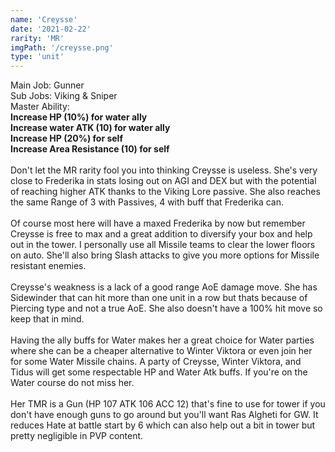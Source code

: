 ```yaml
---
name: 'Creysse'
date: '2021-02-22'
rarity: 'MR'
imgPath: '/creysse.png'
type: 'unit'
---
```


Main Job: Gunner\
Sub Jobs: Viking & Sniper\
Master Ability:\
**Increase HP (10%) for water ally**\
**Increase water ATK (10) for water ally**\
**Increase HP (20%) for self**\
**Increase Area Resistance (10) for self**\
\
Don't let the MR rarity fool you into thinking Creysse is useless. She's very close to Frederika in stats losing out on AGI and DEX but with the potential of reaching higher ATK thanks to the Viking Lore passive. She also reaches the same Range of 3 with Passives, 4 with buff that Frederika can.\
\
Of course most here will have a maxed Frederika by now but remember Creysse is free to max and a great addition to diversify your box and help out in the tower. I personally use all Missile teams to clear the lower floors on auto. She'll also bring Slash attacks to give you more options for Missile resistant enemies.\
\
Creysse's weakness is a lack of a good range AoE damage move. She has Sidewinder that can hit more than one unit in a row but thats because of Piercing type and not a true AoE. She also doesn't have a 100% hit move so keep that in mind.\
\
Having the ally buffs for Water makes her a great choice for Water parties where she can be a cheaper alternative to Winter Viktora or even join her for some Water Missile chains. A party of Creysse, Winter Viktora, and Tidus will get some respectable HP and Water Atk buffs. If you're on the Water course do not miss her.\
\
Her TMR is a Gun (HP 107    ATK 106    ACC 12) that's fine to use for tower if you don't have enough guns to go around but you'll want Ras Algheti for GW. It reduces Hate at battle start by 6 which can also help out a bit in tower but pretty negligible in PVP content.
